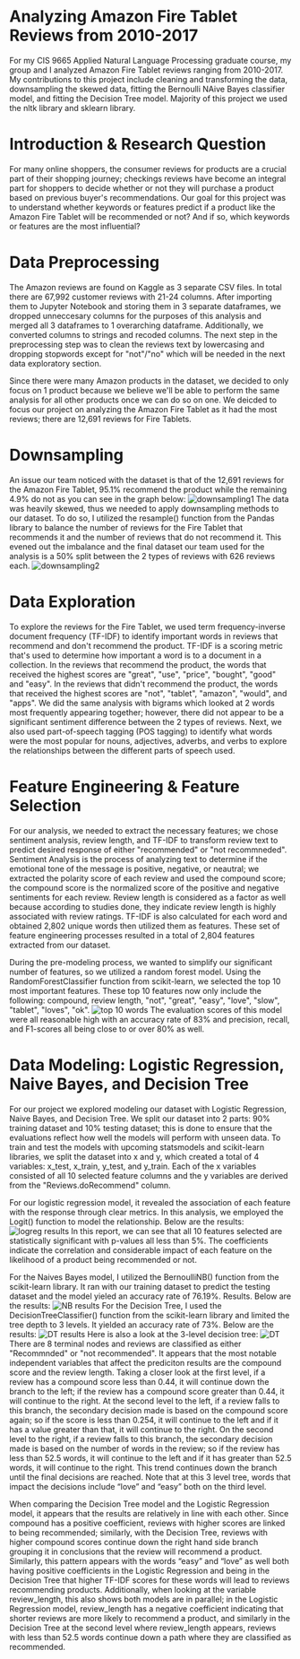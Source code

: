 # Analyzing Amazon Fire Tablet Reviews from 2010-2017
For my CIS 9665 Applied Natural Language Processing graduate course, my group and I analyzed Amazon Fire Tablet reviews ranging from 2010-2017. My contributions to this project include cleaning and transforming the data, downsampling the skewed data, fitting the Bernoulli NAive Bayes classifier model, and fitting the Decision Tree model. Majority of this project we used the nltk library and sklearn library.

# Introduction & Research Question
For many online shoppers, the consumer reviews for products are a crucial part of their shopping journey; checkings reviews have become an integral part for shoppers to decide whether or not they will purchase a product based on previous buyer's recommendations. Our goal for this project was to understand whether keywords or features predict if a product like the Amazon Fire Tablet will be recommended or not? And if so, which keywords or features are the most influential?

# Data Preprocessing
The Amazon reviews are found on Kaggle as 3 separate CSV files. In total there are 67,992 customer reviews with 21-24 columns. After importing them to Jupyter Notebook and storing them in 3 separate dataframes, we dropped unneccesary columns for the purposes of this analysis and merged all 3 dataframes to 1 overarching dataframe. Additionally, we converted columns to strings and recoded columns. The next step in the preprocessing step was to clean the reviews text by lowercasing and dropping stopwords except for "not"/"no" which will be needed in the next data exploratory section.

Since there were many Amazon products in the dataset, we decided to only focus on 1 product because we believe we'll be able to perform the same analysis for all other products once we can do so on one. We deicded to focus our project on analyzing the Amazon Fire Tablet as it had the most reviews; there are 12,691 reviews for Fire Tablets.

# Downsampling
An issue our team noticed with the dataset is that of the 12,691 reviews for the Amazon Fire Tablet, 95.1% recommend the product while the remaining 4.9% do not as you can see in the graph below:
![downsampling1](https://github.com/sallywuhoo/CIS9665-Tablet-Reviews/assets/148400043/797f70e1-a19e-49be-bcc9-3a9d5f5e9caa)
The data was heavily skewed, thus we needed to apply downsampling methods to our dataset. To do so, I utilized the resample() function from the Pandas library to balance the number of reviews for the Fire Tablet that recommends it and the number of reviews that do not recommend it. This evened out the imbalance and the final dataset our team used for the analysis is a 50% split between the 2 types of reviews with 626 reviews each.
![downsampling2](https://github.com/sallywuhoo/CIS9665-Tablet-Reviews/assets/148400043/7ed31255-bc66-452e-b681-d38eff074fe9)

# Data Exploration
To explore the reviews for the Fire Tablet, we used term frequency-inverse document frequency (TF-IDF) to identify important words in reviews that recommend and don't recommend the product. TF-IDF is a scoring metric that's used to determine how important a word is to a document in a collection. In the reviews that recommend the product, the words that received the highest scores are "great", "use", "price", "bought", "good" and "easy". In the reviews that didn't recommend the product, the words that received the highest scores are "not", "tablet", "amazon", "would", and "apps". We did the same analysis with bigrams which looked at 2 words most frequently appearing together; however, there did not appear to be a significant sentiment difference between the 2 types of reviews. Next, we also used part-of-speech tagging (POS tagging) to identify what words were the most popular for nouns, adjectives, adverbs, and verbs to explore the relationships between the different parts of speech used.

# Feature Engineering & Feature Selection
For our analysis, we needed to extract the necessary features; we chose sentiment analysis, review length, and TF-IDF to transform review text to predict desired response of either "recommended" or "not recommneded". Sentiment Analysis is the process of analyzing text to determine if the emotional tone of the message is positive, negative, or neautral; we extracted the polarity score of each review and used the compound score; the compound score is the normalized score of the positive and negative sentiments for each review. Review length is considered as a factor as well because according to studies done, they indicate review length is highly associated with review ratings. TF-IDF is also calculated for each word and obtained 2,802 unique words then utilized them as features. These set of feature engineering processes resulted in a total of 2,804 features extracted from our dataset.

During the pre-modeling process, we wanted to simplify our significant number of features, so we utilized a random forest model. Using the RandomForestClassifier function from scikit-learn, we selected the top 10 most important features. These top 10 features now only include the following: compound, review length, "not", "great", "easy", "love", "slow", "tablet", "loves", "ok".
![top 10 words](https://github.com/sallywuhoo/CIS9665-Tablet-Reviews/assets/148400043/eefa18a2-a0bb-41b9-a815-d9888a6f8fad)
The evaluation scores of this model were all reasonable high with an accuracy rate of 83% and precision, recall, and F1-scores all being close to or over 80% as well.

# Data Modeling: Logistic Regression, Naive Bayes, and Decision Tree
For our project we explored modeling our dataset with Logistic Regression, Naive Bayes, and Decision Tree. We split our dataset into 2 parts: 90% training dataset and 10% testing dataset; this is done to ensure that the evaluations reflect how well the models will perform with unseen data. To train and test the models with upcoming statsmodels and scikit-learn libraries, we split the dataset into x and y, which created a total of 4 variables: x_test, x_train, y_test, and y_train. Each of the x variables consisted of all 10 selected feature columns and the y variables are derived from the "Reviews.doRecommend" column.

For our logistic regression model, it revealed the association of each feature with the response through clear metrics. In this analysis, we employed the Logit() function to model the relationship. Below are the results:
![logreg results](https://github.com/sallywuhoo/CIS9665-Tablet-Reviews/assets/148400043/1cd28d0f-7f35-4be1-abca-bf8712855743)
In this report, we can see that all 10 features selected are statistically significant with p-values all less than 5%. The coefficients indicate the correlation and considerable impact of each feature on the likelihood of a product being recommended or not.

For the Naives Bayes model, I utilized the BernoulliNB() function from the scikit-learn library. It ran with our training dataset to predict the testing dataset and the model yieled an accuracy rate of 76.19%. Results. Below are the results:
![NB results](https://github.com/sallywuhoo/CIS9665-Tablet-Reviews/assets/148400043/19fc9196-e8af-49f1-939a-67dd39bd8c94)
For the Decision Tree, I used the DecisionTreeClassifier() function from the scikit-learn library and limited the tree depth to 3 levels. It yielded an accuracy rate of 73%. Below are the results:
![DT results](https://github.com/sallywuhoo/CIS9665-Tablet-Reviews/assets/148400043/15683e90-b283-461c-969e-7e067cd7c04d)
Here is also a look at the 3-level decision tree:
![DT](https://github.com/sallywuhoo/CIS9665-Tablet-Reviews/assets/148400043/be253843-2cbb-4e97-82ef-6edd061ea63e)
There are 8 terminal nodes and reviews are classified as either "Recommnded" or "not recommended". It appears that the most notable independent variables that affect the prediciton results are the compound score and the review length. Taking a closer look at the first level, if a review has a compound score less than 0.44, it will continue down the branch to the left; if the review has a compound score greater than 0.44, it will continue to the right. At the second level to the left, if a review falls to this branch, the secondary decision made is based on the compound score again; so if the score is less than 0.254, it will continue to the left and if it has a value greater than that, it will continue to the right. On the second level to the right, if a review falls to this branch, the secondary decision made is based on the number of words in the review; so if the review has less than 52.5 words, it will continue to the left and if it has greater than 52.5 words, it will continue to the right. This trend continues down the branch until the final decisions are reached. Note that at this 3 level tree, words that impact the decisions include “love” and “easy” both on the third level.

When comparing the Decision Tree model and the Logistic Regression model, it appears that the results are relatively in line with each other. Since compound has a positive coefficient, reviews with higher scores are linked to being recommended; similarly, with the Decision Tree, reviews with higher compound scores continue down the right hand side branch grouping it in conclusions that the review will recommend a product. Similarly, this pattern appears with the words “easy” and “love” as well both having positive coefficients in the Logistic Regression and being in the Decision Tree that higher TF-IDF scores for these words will lead to reviews recommending products. Additionally, when looking at the variable review_length, this also shows both models are in parallel; in the Logistic Regression model, review_length has a negative coefficient indicating that shorter reviews are more likely to recommend a product, and similarly in the Decision Tree at the second level where review_length appears, reviews with less than 52.5 words continue down a path where they are classified as recommended.
